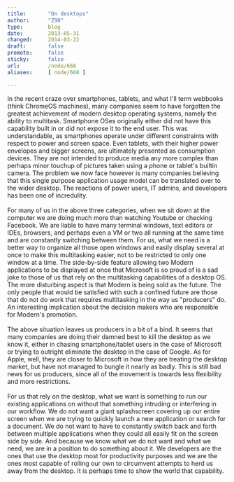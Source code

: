 ```yaml
---
title:       "On desktops"
author:      "Z98"
type:        blog
date:        2013-05-31
changed:     2014-03-22
draft:       false
promote:     false
sticky:      false
url:         /node/668
aliases:     [ node/668 ]

---
```


<p>In the recent craze over smartphones, tablets, and what I&#39;ll term webbooks (think ChromeOS machines), many companies seem to have forgotten the greatest achievement of modern desktop operating systems, namely the ability to multitask. Smartphone OSes originally either did not have this capability built in or did not expose it to the end user. This was understandable, as smartphones operate under different constraints with respect to power and screen space. Even tablets, with their higher power envelopes and bigger screens, are ultimately presented as consumption devices. They are not intended to produce media any more complex than perhaps minor touchup of pictures taken using a phone or tablet&#39;s builtin camera. The problem we now face however is many companies believing that this single purpose application usage model can be translated over to the wider desktop. The reactions of power users, IT admins, and developers has been one of incredulity.<br /><br />For many of us in the above three categories, when we sit down at the computer we are doing much more than watching Youtube or checking Facebook. We are liable to have many terminal windows, text editors or IDEs, browsers, and perhaps even a VM or two all running at the same time and are constantly switching between them. For us, what we need is a better way to organize all those open windows and easily display several at once to make this multitasking easier, not to be restricted to only one window at a time. The side-by-side feature allowing two Modern applications to be displayed at once that Microsoft is so proud of is a sad joke to those of us that rely on the multitasking capabilities of a desktop OS. The more disturbing aspect is that Modern is being sold as the future. The only people that would be satisfied with such a confined future are those that do not do work that requires multitasking in the way us &quot;producers&quot; do. An interesting implication about the decision makers who are responsible for Modern&#39;s promotion.<br /><br />The above situation leaves us producers in a bit of a bind. It seems that many companies are doing their damned best to kill the desktop as we know it, either in chasing smartphone/tablet users in the case of Microsoft or trying to outright eliminate the desktop in the case of Google. As for Apple, well, they are closer to Microsoft in how they are treating the desktop market, but have not managed to bungle it nearly as badly. This is still bad news for us producers, since all of the movement is towards less flexibility and more restrictions.<br /><br />For us that rely on the desktop, what we want is something to run our existing applications on without that something intruding or interfering in our workflow. We do not want a giant splashscreen covering up our entire screen when we are trying to quickly launch a new application or search for a document. We do not want to have to constantly switch back and forth between multiple applications when they could all easily fit on the screen side by side. And because we know what we do not want and what we need, we are in a position to do something about it. We developers are the ones that use the desktop most for productivity purposes and we are the ones most capable of rolling our own to circumvent attempts to herd us away from the desktop. It is perhaps time to show the world that capability.</p>
